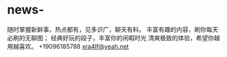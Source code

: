 # news-
随时掌握新鲜事，热点都有，见多识广，聊天有料。
丰富有趣的内容，刷你每天必刷的无聊图；
经典好玩的段子，丰富你的闲暇时光
清爽极致的体验，希望你越用越喜欢。
+19096185788
xra4lf@yeah.net

